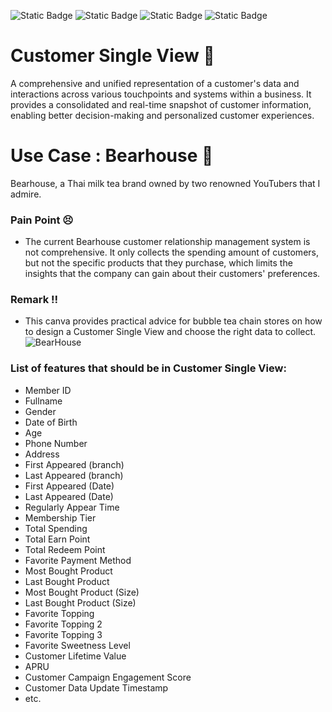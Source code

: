 ![Static Badge](https://img.shields.io/badge/Concept-33D4FF) ![Static Badge](https://img.shields.io/badge/Presentation-F28800) ![Static Badge](https://img.shields.io/badge/Novice-B60BB8) ![Static Badge](https://img.shields.io/badge/Canva-%2300C4CC.svg?&style=for-the-badge&logo=Canva&logoColor=white)
# Customer Single View 🌱
A comprehensive and unified representation of a customer's data and interactions across various touchpoints and systems within a business. It provides a consolidated and real-time snapshot of customer information, enabling better decision-making and personalized customer experiences.
# Use Case : Bearhouse 🧋
Bearhouse, a Thai milk tea brand owned by two renowned YouTubers that  I admire.
### Pain Point 😣
- The current Bearhouse customer relationship management system is not comprehensive. It only collects the spending amount of customers, but not the specific products that they purchase, which limits the insights that the company can gain about their customers' preferences.
### Remark ‼️
- This canva provides practical advice for bubble tea chain stores on how to design a Customer Single View and choose the right data to collect.
![BearHouse](https://github.com/ginga924/MADT8101_Customer-Analytics999/assets/136943349/ec020543-7329-430e-b3aa-3664b6244ff0)
### List of features that should be in Customer Single View:
- Member ID
- Fullname
- Gender
- Date of Birth
- Age
- Phone Number
- Address
- First Appeared (branch)
- Last Appeared (branch)
- First Appeared (Date)
- Last Appeared (Date)
- Regularly Appear Time
- Membership Tier
- Total Spending
- Total Earn Point
- Total Redeem Point
- Favorite Payment Method
- Most Bought Product
- Last Bought Product
- Most Bought Product (Size)
- Last Bought Product (Size)
- Favorite Topping
- Favorite Topping 2
- Favorite Topping 3
- Favorite Sweetness Level
- Customer Lifetime Value
- APRU
- Customer Campaign Engagement Score
- Customer Data Update Timestamp
- etc.

